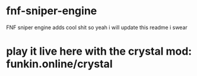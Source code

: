 # fnf-sniper-engine
FNF sniper engine adds cool shit so yeah i will update this readme i swear
<h1>play it live here with the crystal mod: funkin.online/crystal<h1>
